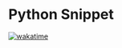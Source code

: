 # Python Snippet 

[![wakatime](https://wakatime.com/badge/user/018b8140-c729-4ea3-8b40-6ade5ff09f83/project/7d93745b-bc1e-4a03-b7ec-ba4ef60467ac.svg)](https://wakatime.com/badge/user/018b8140-c729-4ea3-8b40-6ade5ff09f83/project/7d93745b-bc1e-4a03-b7ec-ba4ef60467ac)


